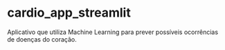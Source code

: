 # cardio_app_streamlit
Aplicativo que utiliza Machine Learning para prever possíveis ocorrências de doenças do coração.

